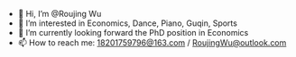 - 👋 Hi, I’m @Roujing Wu
- 👀 I’m interested in Economics, Dance, Piano, Guqin, Sports
- 🌱 I’m currently looking forward the PhD position in Economics
- 📫 How to reach me: 18201759796@163.com / RoujingWu@outlook.com 

<!---
Roujing/Roujing is a ✨ special ✨ repository because its `README.md` (this file) appears on your GitHub profile.
You can click the Preview link to take a look at your changes.
--->
